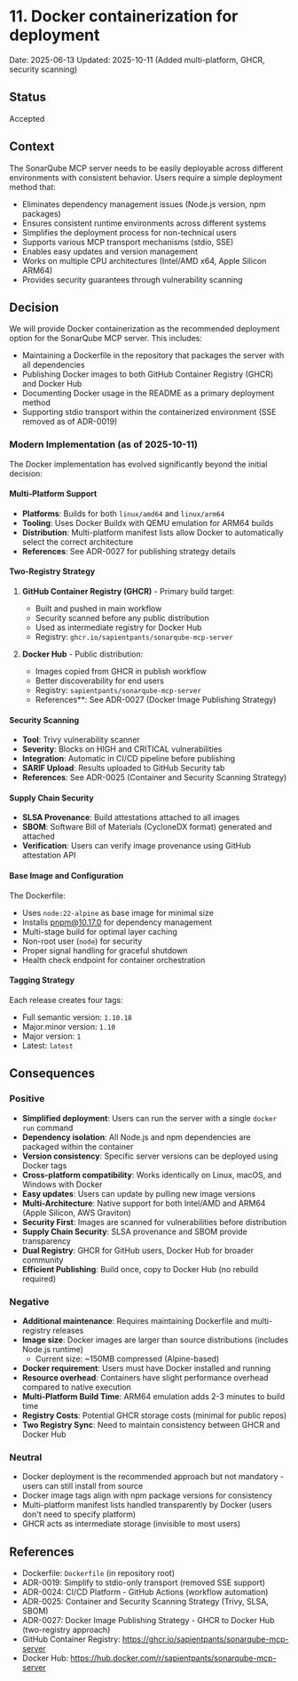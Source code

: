 # 11. Docker containerization for deployment

Date: 2025-06-13
Updated: 2025-10-11 (Added multi-platform, GHCR, security scanning)

## Status

Accepted

## Context

The SonarQube MCP server needs to be easily deployable across different environments with consistent behavior. Users require a simple deployment method that:

- Eliminates dependency management issues (Node.js version, npm packages)
- Ensures consistent runtime environments across different systems
- Simplifies the deployment process for non-technical users
- Supports various MCP transport mechanisms (stdio, SSE)
- Enables easy updates and version management
- Works on multiple CPU architectures (Intel/AMD x64, Apple Silicon ARM64)
- Provides security guarantees through vulnerability scanning

## Decision

We will provide Docker containerization as the recommended deployment option for the SonarQube MCP server. This includes:

- Maintaining a Dockerfile in the repository that packages the server with all dependencies
- Publishing Docker images to both GitHub Container Registry (GHCR) and Docker Hub
- Documenting Docker usage in the README as a primary deployment method
- Supporting stdio transport within the containerized environment (SSE removed as of ADR-0019)

### Modern Implementation (as of 2025-10-11)

The Docker implementation has evolved significantly beyond the initial decision:

#### Multi-Platform Support

- **Platforms**: Builds for both `linux/amd64` and `linux/arm64`
- **Tooling**: Uses Docker Buildx with QEMU emulation for ARM64 builds
- **Distribution**: Multi-platform manifest lists allow Docker to automatically select the correct architecture
- **References**: See ADR-0027 for publishing strategy details

#### Two-Registry Strategy

1. **GitHub Container Registry (GHCR)** - Primary build target:
   - Built and pushed in main workflow
   - Security scanned before any public distribution
   - Used as intermediate registry for Docker Hub
   - Registry: `ghcr.io/sapientpants/sonarqube-mcp-server`

2. **Docker Hub** - Public distribution:
   - Images copied from GHCR in publish workflow
   - Better discoverability for end users
   - Registry: `sapientpants/sonarqube-mcp-server`
   - References\*\*: See ADR-0027 (Docker Image Publishing Strategy)

#### Security Scanning

- **Tool**: Trivy vulnerability scanner
- **Severity**: Blocks on HIGH and CRITICAL vulnerabilities
- **Integration**: Automatic in CI/CD pipeline before publishing
- **SARIF Upload**: Results uploaded to GitHub Security tab
- **References**: See ADR-0025 (Container and Security Scanning Strategy)

#### Supply Chain Security

- **SLSA Provenance**: Build attestations attached to all images
- **SBOM**: Software Bill of Materials (CycloneDX format) generated and attached
- **Verification**: Users can verify image provenance using GitHub attestation API

#### Base Image and Configuration

The Dockerfile:

- Uses `node:22-alpine` as base image for minimal size
- Installs pnpm@10.17.0 for dependency management
- Multi-stage build for optimal layer caching
- Non-root user (`node`) for security
- Proper signal handling for graceful shutdown
- Health check endpoint for container orchestration

#### Tagging Strategy

Each release creates four tags:

- Full semantic version: `1.10.18`
- Major.minor version: `1.10`
- Major version: `1`
- Latest: `latest`

## Consequences

### Positive

- **Simplified deployment**: Users can run the server with a single `docker run` command
- **Dependency isolation**: All Node.js and npm dependencies are packaged within the container
- **Version consistency**: Specific server versions can be deployed using Docker tags
- **Cross-platform compatibility**: Works identically on Linux, macOS, and Windows with Docker
- **Easy updates**: Users can update by pulling new image versions
- **Multi-Architecture**: Native support for both Intel/AMD and ARM64 (Apple Silicon, AWS Graviton)
- **Security First**: Images are scanned for vulnerabilities before distribution
- **Supply Chain Security**: SLSA provenance and SBOM provide transparency
- **Dual Registry**: GHCR for GitHub users, Docker Hub for broader community
- **Efficient Publishing**: Build once, copy to Docker Hub (no rebuild required)

### Negative

- **Additional maintenance**: Requires maintaining Dockerfile and multi-registry releases
- **Image size**: Docker images are larger than source distributions (includes Node.js runtime)
  - Current size: ~150MB compressed (Alpine-based)
- **Docker requirement**: Users must have Docker installed and running
- **Resource overhead**: Containers have slight performance overhead compared to native execution
- **Multi-Platform Build Time**: ARM64 emulation adds 2-3 minutes to build time
- **Registry Costs**: Potential GHCR storage costs (minimal for public repos)
- **Two Registry Sync**: Need to maintain consistency between GHCR and Docker Hub

### Neutral

- Docker deployment is the recommended approach but not mandatory - users can still install from source
- Docker image tags align with npm package versions for consistency
- Multi-platform manifest lists handled transparently by Docker (users don't need to specify platform)
- GHCR acts as intermediate storage (invisible to most users)

## References

- Dockerfile: `Dockerfile` (in repository root)
- ADR-0019: Simplify to stdio-only transport (removed SSE support)
- ADR-0024: CI/CD Platform - GitHub Actions (workflow automation)
- ADR-0025: Container and Security Scanning Strategy (Trivy, SLSA, SBOM)
- ADR-0027: Docker Image Publishing Strategy - GHCR to Docker Hub (two-registry approach)
- GitHub Container Registry: https://ghcr.io/sapientpants/sonarqube-mcp-server
- Docker Hub: https://hub.docker.com/r/sapientpants/sonarqube-mcp-server

